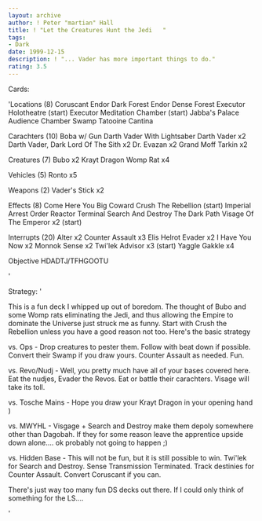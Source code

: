 ```yaml
---
layout: archive
author: ! Peter "martian" Hall
title: ! "Let the Creatures Hunt the Jedi   "
tags:
- Dark
date: 1999-12-15
description: ! "... Vader has more important things to do."
rating: 3.5
---
```

Cards: 

'Locations (8)
Coruscant
Endor Dark Forest
Endor Dense Forest
Executor Holotheatre (start)
Executor Meditation Chamber (start)
Jabba's Palace Audience Chamber
Swamp
Tatooine Cantina

Carachters (10)
Boba w/ Gun
Darth Vader With Lightsaber
Darth Vader  x2
Darth Vader, Dark Lord Of The Sith  x2
Dr. Evazan  x2
Grand Moff Tarkin  x2

Creatures (7)
Bubo  x2
Krayt Dragon
Womp Rat  x4

Vehicles (5)
Ronto x5

Weapons (2)
Vader's Stick x2

Effects (8)
Come Here You Big Coward
Crush The Rebellion (start)
Imperial Arrest Order
Reactor Terminal
Search And Destroy
The Dark Path
Visage Of The Emperor  x2 (start)

Interrupts (20)
Alter  x2
Counter Assault  x3
Elis Helrot
Evader	x2
I Have You Now	x2
Monnok
Sense x2
Twi'lek Advisor  x3 (start)
Yaggle Gakkle  x4

Objective
HDADTJ/TFHGOOTU

'

Strategy: '

This is a fun deck I whipped up out of boredom.  The thought of Bubo and some Womp rats eliminating the Jedi, and thus allowing the Empire to dominate the Universe just struck me as funny.  Start with Crush the Rebellion unless you have a good reason not too.  Here's the basic strategy

vs. Ops -  Drop creatures to pester them.  Follow with beat down if possible.  Convert their Swamp if you draw yours.  Counter Assault as needed.  Fun.

vs. Revo/Nudj -  Well, you pretty much have all of your bases covered here.  Eat the nudjes, Evader the Revos.	Eat or battle their carachters. Visage will take its toll.

vs. Tosche Mains - Hope you draw your Krayt Dragon in your opening hand )

vs. MWYHL - Visgage + Search and Destroy make them depoly somewhere other than Dagobah.  If they for some reason leave the apprentice upside down alone.... ok probably not going to happen ;)

vs. Hidden Base - This will not be fun, but it is still possible to win.  Twi'lek for Search and Destroy.  Sense Transmission Terminated.  Track destinies for Counter Assault.  Convert Coruscant if you can.

There's just way too many fun DS decks out there.  If I could only think of something for the LS....

'